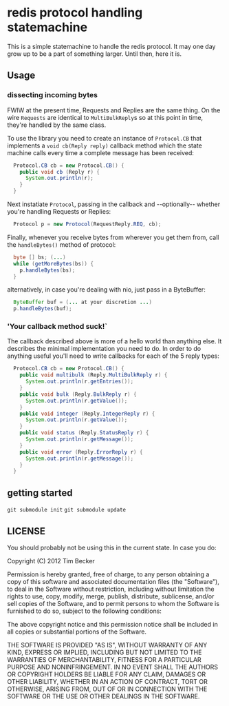 # redis protocol handling statemachine

This is a simple statemachine to handle the redis protocol. It may one
day grow up to be a part of something larger. Until then, here it is.

## Usage

### dissecting incoming bytes

FWIW at the present time, Requests and Replies are the same thing.
On the wire `Requests` are identical to `MultiBulkReply`s so at this
point in time, they're handled by the same class.

To use the library you need to create an instance of `Protocol.CB` that
implements a `void cb(Reply reply)` callback method which the state
machine calls every time a complete message has been received:

```java
  Protocol.CB cb = new Protocol.CB() {
    public void cb (Reply r) {
      System.out.println(r);
    }
  }
```

Next instatiate `Protocol`, passing in the callback and --optionally--
whether you're handling Requests or Replies:

```java
  Protocol p = new Protocol(RequestReply.REQ, cb);
```

Finally, whenever you receive bytes from wherever you get them from,
call the `handleBytes()` method of protocol:

```java
  byte [] bs; (...)
  while (getMoreBytes(bs)) {
    p.handleBytes(bs);
  }
```

alternatively, in case you're dealing with nio, just pass in a
ByteBuffer:

```java
  ByteBuffer buf = (... at your discretion ...)
  p.handleBytes(buf);
```

### 'Your callback method suck!`

The callback described above is more of a hello world than anything
else. It describes the minimal implementation you need to do. In order
to do anything useful you'll need to write callbacks for each of the 5
reply types:

```java
  Protocol.CB cb = new Protocol.CB() {
    public void multibulk (Reply.MultiBulkReply r) {
      System.out.println(r.getEntries());
    }
    public void bulk (Reply.BulkReply r) {
      System.out.println(r.getValue());
    }
    public void integer (Reply.IntegerReply r) {
      System.out.println(r.getValue());
    }
    public void status (Reply.StatusReply r) {
      System.out.println(r.getMessage());
    }
    public void error (Reply.ErrorReply r) {
      System.out.println(r.getMessage());
    }
  }
```




## getting started

`git submodule init`
`git submodule update`

## LICENSE

You should probably not be using this in the current state.
In case you do:

Copyright (C) 2012 Tim Becker

Permission is hereby granted, free of charge, to any person obtaining a copy of
this software and associated documentation files (the "Software"), to deal in
the Software without restriction, including without limitation the rights to
use, copy, modify, merge, publish, distribute, sublicense, and/or sell copies
of the Software, and to permit persons to whom the Software is furnished to do
so, subject to the following conditions:

The above copyright notice and this permission notice shall be included in all
copies or substantial portions of the Software.

THE SOFTWARE IS PROVIDED "AS IS", WITHOUT WARRANTY OF ANY KIND, EXPRESS OR
IMPLIED, INCLUDING BUT NOT LIMITED TO THE WARRANTIES OF MERCHANTABILITY,
FITNESS FOR A PARTICULAR PURPOSE AND NONINFRINGEMENT. IN NO EVENT SHALL THE
AUTHORS OR COPYRIGHT HOLDERS BE LIABLE FOR ANY CLAIM, DAMAGES OR OTHER
LIABILITY, WHETHER IN AN ACTION OF CONTRACT, TORT OR OTHERWISE, ARISING FROM,
OUT OF OR IN CONNECTION WITH THE SOFTWARE OR THE USE OR OTHER DEALINGS IN THE
SOFTWARE.

